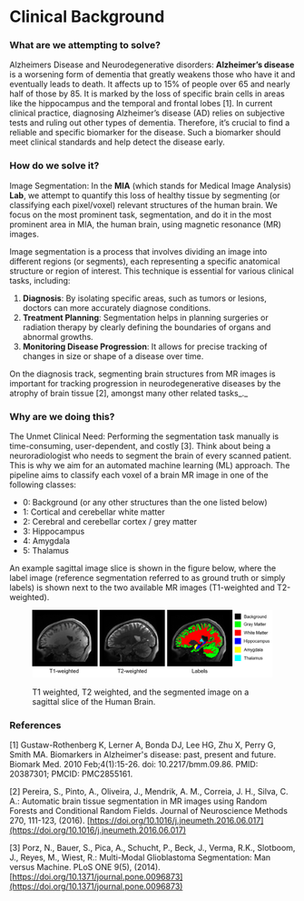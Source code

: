 # Clinical Background

### What are we attempting to solve?&#x20;

Alzheimers Disease and Neurodegenerative disorders: **Alzheimer’s disease** is a worsening form of dementia that greatly weakens those who have it and eventually leads to death. It affects up to 15% of people over 65 and nearly half of those by 85. It is marked by the loss of specific brain cells in areas like the hippocampus and the temporal and frontal lobes \[1]. In current clinical practice, diagnosing Alzheimer’s disease (AD) relies on subjective tests and ruling out other types of dementia. Therefore, it’s crucial to find a reliable and specific biomarker for the disease. Such a biomarker should meet clinical standards and help detect the disease early.

### How do we solve it?

Image Segmentation: In the **MIA** (which stands for Medical Image Analysis) **Lab**, we attempt to quantify this loss of healthy tissue by segmenting (or classifying each pixel/voxel) relevant structures of the human brain. We focus on the most prominent task, segmentation, and do it in the most prominent area in MIA, the human brain, using magnetic resonance (MR) images.&#x20;

Image segmentation is a process that involves dividing an image into different regions (or segments), each representing a specific anatomical structure or region of interest. This technique is essential for various clinical tasks, including:

1. **Diagnosis**: By isolating specific areas, such as tumors or lesions, doctors can more accurately diagnose conditions.
2. **Treatment Planning**: Segmentation helps in planning surgeries or radiation therapy by clearly defining the boundaries of organs and abnormal growths.
3. **Monitoring Disease Progression**: It allows for precise tracking of changes in size or shape of a disease over time.

On the diagnosis track, segmenting brain structures from MR images is important for tracking progression in neurodegenerative diseases by the atrophy of brain tissue \[2], amongst many other related tasks_._&#x20;

### Why are we doing this?

The Unmet Clinical Need: Performing the segmentation task manually is time-consuming, user-dependent, and costly \[3]. Think about being a neuroradiologist who needs to segment the brain of every scanned patient. This is why we aim for an automated machine learning (ML) approach. The pipeline aims to classify each voxel of a brain MR image in one of the following classes:

* 0: Background (or any other structures than the one listed below)
* 1: Cortical and cerebellar white matter
* 2: Cerebral and cerebellar cortex / grey matter
* 3: Hippocampus
* 4: Amygdala
* 5: Thalamus

An example sagittal image slice is shown in the figure below, where the label image (reference segmentation referred to as ground truth or simply labels) is shown next to the two available MR images (T1-weighted and T2-weighted).

<figure><img src=".gitbook/assets/background.png" alt=""><figcaption><p>T1 weighted, T2 weighted, and the segmented image on a sagittal slice of the Human Brain.</p></figcaption></figure>

### References

\[1] Gustaw-Rothenberg K, Lerner A, Bonda DJ, Lee HG, Zhu X, Perry G, Smith MA. Biomarkers in Alzheimer's disease: past, present and future. Biomark Med. 2010 Feb;4(1):15-26. doi: 10.2217/bmm.09.86. PMID: 20387301; PMCID: PMC2855161.

\[2] Pereira, S., Pinto, A., Oliveira, J., Mendrik, A. M., Correia, J. H., Silva, C. A.: Automatic brain tissue segmentation in MR images using Random Forests and Conditional Random Fields. Journal of Neuroscience Methods 270, 111-123, (2016). [https://doi.org/10.1016/j.jneumeth.2016.06.017](https://doi.org/10.1016/j.jneumeth.2016.06.017)

\[3] Porz, N., Bauer, S., Pica, A., Schucht, P., Beck, J., Verma, R.K., Slotboom, J., Reyes, M., Wiest, R.: Multi-Modal Glioblastoma Segmentation: Man versus Machine. PLoS ONE 9(5), (2014). [https://doi.org/10.1371/journal.pone.0096873](https://doi.org/10.1371/journal.pone.0096873)
